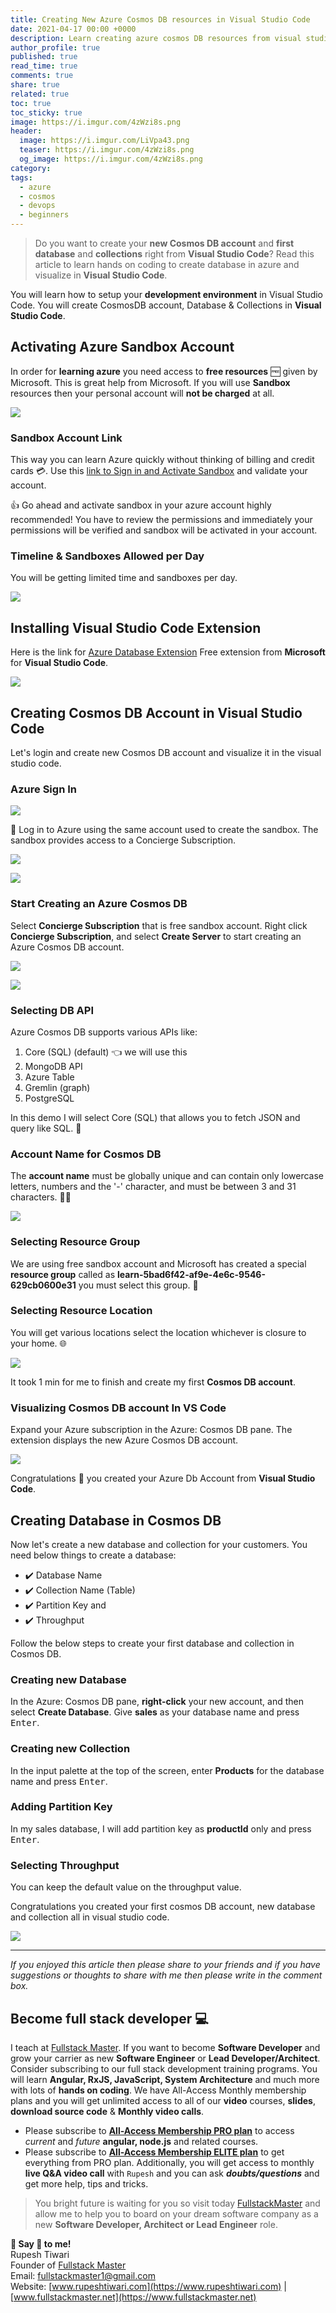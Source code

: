 ```yaml
---
title: Creating New Azure Cosmos DB resources in Visual Studio Code
date: 2021-04-17 00:00 +0000
description: Learn creating azure cosmos DB resources from visual studio code
author_profile: true
published: true
read_time: true
comments: true
share: true
related: true
toc: true
toc_sticky: true
image: https://i.imgur.com/4zWzi8s.png
header:
  image: https://i.imgur.com/LiVpa43.png
  teaser: https://i.imgur.com/4zWzi8s.png
  og_image: https://i.imgur.com/4zWzi8s.png
category:
tags:
  - azure
  - cosmos
  - devops
  - beginners
---
```


> Do you want to create your **new Cosmos DB account** and **first database** and **collections** right from **Visual Studio Code**? Read this article to learn hands on coding to create database in azure and visualize in **Visual Studio Code**.

You will learn how to setup your **development environment** in Visual Studio Code. You will create CosmosDB account, Database & Collections in **Visual Studio Code**.

## Activating Azure Sandbox Account

In order for **learning azure** you need access to **free resources** 🆓 given by Microsoft. This is great help from Microsoft. If you will use **Sandbox** resources then your personal account will **not be charged** at all. 

![](https://imgur.com/epj9qEO.gif)

### Sandbox Account Link

This way you can learn Azure quickly without thinking of billing and credit cards 💳. Use this [link to Sign in and Activate Sandbox](https://docs.microsoft.com/en-us/learn/modules/build-cosmos-db-app-with-vscode/2-setup-cosmosdb?activate-azure-sandbox=true) and validate your account. 


👍 Go ahead and activate sandbox in your azure account highly recommended! You have to review the permissions and immediately your permissions will be verified and sandbox will be activated in your account. 


### Timeline & Sandboxes Allowed per Day

You will be getting limited time and sandboxes per day. 

![](https://i.imgur.com/R1SmlwX.png)

## Installing Visual Studio Code Extension

Here is the link for [Azure Database Extension](https://marketplace.visualstudio.com/items?itemName=ms-azuretools.vscode-cosmosdb) Free extension from **Microsoft** for **Visual Studio Code**. 

![](https://i.imgur.com/ZDQuxGQ.png)

## Creating Cosmos DB Account in Visual Studio Code

Let's login and create new Cosmos DB account and visualize it in the visual studio code. 

### Azure Sign In 
   ![](https://i.imgur.com/a6Ea5fE.png)

🗽 Log in to Azure using the same account used to create the sandbox. The sandbox provides access to a Concierge Subscription.

![](https://i.imgur.com/ZM7gd9R.gif)

![](https://i.imgur.com/XGBlxm1.png)

### Start Creating an Azure Cosmos DB

Select **Concierge Subscription** that is free sandbox account. 
Right click **Concierge Subscription**, and select **Create Server** to start creating an Azure Cosmos DB account. 

![](https://i.imgur.com/J9YnEMX.png)

![](https://imgur.com/RvPE9B0.gif)

### Selecting DB API

Azure Cosmos DB supports various APIs like:

1. Core (SQL) (default) 👈 we will use this
2. MongoDB API
3. Azure Table
4. Gremlin (graph)
5. PostgreSQL 

In this demo I will select Core (SQL) that allows you to fetch JSON and query like SQL. 🥇

### Account Name for Cosmos DB

The **account name** must be globally unique and can contain only lowercase letters, numbers and the '-' character, and must be between 3 and 31 characters. 👮‍♂️

![](https://i.imgur.com/TU2yBep.png)

### Selecting Resource Group

We are using free sandbox account and Microsoft has created a special **resource group**  called as **learn-5bad6f42-af9e-4e6c-9546-629cb0600e31** you must select this group. 🍇


### Selecting Resource Location

You will get various locations select the location whichever is closure to your home. 🌐

![](https://i.imgur.com/G8YYktg.png)

It took 1 min for me to finish and create my first **Cosmos DB account**. 

### Visualizing Cosmos DB account In VS Code

Expand your Azure subscription in the Azure: Cosmos DB pane. The extension displays the new Azure Cosmos DB account. 

![](https://i.imgur.com/c5uZXTC.png) 

Congratulations 🍕 you created your Azure Db Account from **Visual Studio Code**.


## Creating Database in Cosmos DB 

Now let's create a new database and collection for your customers. You need below things to create a database:

  * ✔️ Database Name 
  * ✔️ Collection Name (Table)
  * ✔️ Partition Key and 
  * ✔️ Throughput

  Follow the below steps to create your first database and collection in Cosmos DB.


### Creating new Database

In the Azure: Cosmos DB pane, **right-click** your new account, and then select **Create Database**. Give **sales** as your database name and press <kbd>Enter</kbd>. 

### Creating new Collection

In the input palette at the top of the screen, enter **Products** for the database name and press <kbd>Enter</kbd>.

### Adding Partition Key

In my sales database, I will add partition key as **productId** only and press <kbd>Enter</kbd>.

### Selecting Throughput

You can keep the default value on the throughput value. 


Congratulations you created your first cosmos DB account, new database and collection all in visual studio code. 


  ![](https://imgur.com/upyWx7r.gif)

---
 
*If you enjoyed this article then please share to your friends and if you have suggestions or thoughts to share with me then please write in the comment box.*

## Become full stack developer 💻

I teach at [Fullstack Master](https://www.fullstackmaster.net). If you want to become **Software Developer** and grow your carrier as new **Software Engineer** or **Lead Developer/Architect**. Consider subscribing to our full stack development training programs. You will learn **Angular, RxJS, JavaScript, System Architecture** and much more with lots of **hands on coding**. We have All-Access Monthly membership plans and you will get unlimited access to all of our **video** courses, **slides**, **download source code** & **Monthly video calls**.

- Please subscribe to **[All-Access Membership PRO plan](https://www.fullstackmaster.net/pro)** to access *current* and *future* **angular, node.js** and related courses.
- Please subscribe to **[All-Access Membership ELITE plan](https://www.fullstackmaster.net/elite)** to get everything from PRO plan. Additionally, you will get access to monthly **live Q&A video call** with `Rupesh` and you can ask ***doubts/questions*** and get more help, tips and tricks.

> You bright future is waiting for you so visit today [FullstackMaster](www.fullstackmaster.net) and allow me to help you to board on your dream software company as a new **Software Developer, Architect or Lead Engineer** role.

**💖 Say 👋 to me!** 
<br>Rupesh Tiwari
<br>Founder of [Fullstack Master](https://www.fullstackmaster.net)
<br>Email: <a href="mailto:fullstackmaster1@gmail.com?subject=Hi">fullstackmaster1@gmail.com</a> 
<br>Website: [www.rupeshtiwari.com](https://www.rupeshtiwari.com) | [www.fullstackmaster.net](https://www.fullstackmaster.net)

